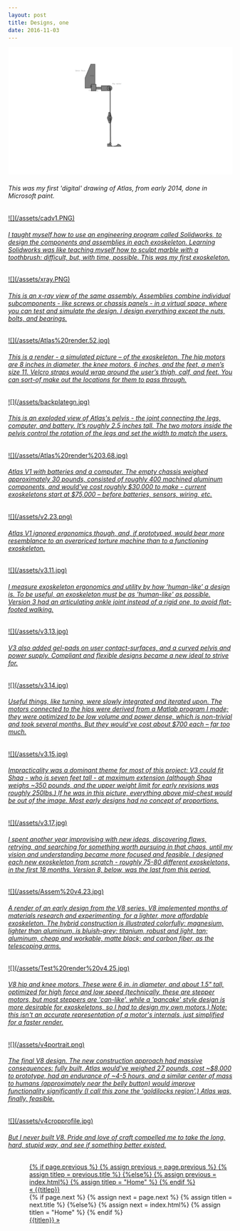 ```yaml
---
layout: post
title: Designs, one 
date: 2016-11-03
---
```

<a href="/assets/progenitor.png" target="_blank">![](/assets/progenitor.png)</a>
<h6>This was my first 'digital' drawing of Atlas, from early 2014, done in Microsoft paint. </h6>
<a href="/assets/cadv1.PNG" target="_blank">![](/assets/cadv1.PNG)
<h6>I taught myself how to use an engineering program called Solidworks, to design the components and assemblies in each exoskeleton. Learning Solidworks was like teaching myself how to sculpt marble with a toothbrush: difficult, but, with time, possible. This was my first exoskeleton.</h6>
<a href="/assets/xray.PNG" target="_blank">![](/assets/xray.PNG)
<h6>This is an x-ray view of the same assembly. Assemblies combine individual subcomponents - like screws or chassis panels - in a virtual space, where you can test and simulate the design. I design everything except the nuts, bolts, and bearings.</h6>
<a href="/assets/Atlas%20render.52.jpg" target="_blank">![](/assets/Atlas%20render.52.jpg)
<h6>This is a render - a simulated picture – of the exoskeleton. The hip motors are 8 inches in diameter, the knee motors, 6 inches, and the feet, a men’s size 11. Velcro straps would wrap around the user’s thigh, calf, and feet. You can sort-of make out the locations for them to pass through.</h6>
<a href="/assets/backplategn.jpg" target="_blank">![](/assets/backplategn.jpg)
<h6>This is an exploded view of Atlas's pelvis - the joint connecting the legs, computer, and battery. It’s roughly 2.5 inches tall. The two motors inside the pelvis control the rotation of the legs and set the width to match the users.</h6>
<a href="/assets/Atlas%20render%203.68.jpg" target="_blank">![](/assets/Atlas%20render%203.68.jpg)
<h6>Atlas V1 with batteries and a computer. The empty chassis weighed approximately 30 pounds, consisted of roughly 400 machined aluminum components, and would've cost roughly $30,000 to make - current exoskeletons start at $75,000 – before batteries, sensors, wiring, etc.</h6>
<a href="/assets/v2.23.png" target="_blank">![](/assets/v2.23.png)
<h6>Atlas V1 ignored ergonomics though, and, if prototyped, would bear more resemblance to an overpriced torture machine than to a functioning exoskeleton.</h6>
<a href="/assets/v3.11.jpg" target="_blank">![](/assets/v3.11.jpg)
<h6>I measure exoskeleton ergonomics and utility by how ‘human-like’ a design is. To be useful, an exoskeleton must be as 'human-like' as possible. Version 3 had an articulating ankle joint instead of a rigid one, to avoid flat-footed walking.</h6>
<a href="/assets/v3.13.jpg" target="_blank">![](/assets/v3.13.jpg)
<h6>V3 also added gel-pads on user contact-surfaces, and a curved pelvis and power supply. Compliant and flexible designs became a new ideal to strive for.</h6>
<a href="/assets/v3.14.jpg" target="_blank">![](/assets/v3.14.jpg)
<h6>Useful things, like turning, were slowly integrated and iterated upon. The motors connected to the hips were derived from a Matlab program I made; they were optimized to be low volume and power dense, which is non-trivial and took several months. But they would’ve cost about $700 each – far too much.</h6>
<a href="/assets/v3.15.jpg" target="_blank">![](/assets/v3.15.jpg)
<h6>Impracticality was a dominant theme for most of this project: V3 could fit Shaq - who is seven feet tall - at maximum extension (although Shaq weighs ~350 pounds, and the upper weight limit for early revisions was roughly 250lbs.) If he was in this picture, everything above mid-chest would be out of the image. Most early designs had no concept of proportions.</h6>
<a href="/assets/v3.17.jpg" target="_blank">![](/assets/v3.17.jpg)
<h6>I spent another year improvising with new ideas, discovering flaws, retrying, and searching for something worth pursuing in that chaos, until my vision and understanding became more focused and feasible. I designed each new exoskeleton from scratch - roughly 75-80 different exoskeletons, in the first 18 months. Version 8, below, was the last from this period.</h6>
<a href="/assets/Assem%20v4.23.jpg" target="_blank">![](/assets/Assem%20v4.23.jpg)
<h6>A render of an early design from the V8 series. V8 implemented months of materials research and experimenting, for a lighter, more affordable exoskeleton. The hybrid construction is illustrated colorfully: magnesium, lighter than aluminum, is bluish-grey; titanium, robust and light, tan; aluminum, cheap and workable, matte black; and carbon fiber, as the telescoping arms.</h6>
<a href="/assets/Test%20render%20v4.25.jpg" target="_blank">![](/assets/Test%20render%20v4.25.jpg)
<h6>V8 hip and knee motors. These were 6 in. in diameter, and about 1.5" tall, optimized for high force and low speed (technically, these are stepper motors, but most steppers are 'can-like', while a 'pancake' style design is more desirable for exoskeletons, so I had to design my own motors.) Note: this isn't an accurate representation of a motor's internals, just simplified for a faster render.</h6>
<a href="/assets/v4portrait.png" target="_blank">![](/assets/v4portrait.png)
<h6>The final V8 design. The new construction approach had massive consequences: fully built, Atlas would've weighed 27 pounds, cost ~$8,000 to prototype, had an endurance of ~4-5 hours, and a similar center of mass to humans (approximately near the belly button) would improve functionality significantly (I call this zone the 'goldilocks region'.) Atlas was, finally, feasible.</h6>
<a href="/assets/v4cropprofile.jpg" target="_blank">![](/assets/v4cropprofile.jpg)
<h6>But I never built V8. Pride and love of craft compelled me to take the long, hard, stupid way, and see if something better existed.</h6>
<ul class="footer">
    <ul class="button">
        {% if page.previous %}
            {% assign previous = page.previous %}
            {% assign titlep = previous.title %}
        {%else%}
            {% assign previous = index.html%}
            {% assign titlep = "Home" %}
        {% endif %}
        <div class="button0"><a href="{{site.baseurl}}{{previous.url}}">&laquo; {{titlep}}</a></div>
        {% if page.next %}
            {% assign next = page.next %}
            {% assign titlen = next.title %}
        {%else%}
            {% assign next = index.html%}
            {% assign titlen = "Home" %}
        {% endif %}
        <div class="button0"><a href="{{site.baseurl}}{{next.url}}">{{titlen}} &raquo;</a></div>         
    </ul>
</ul>

